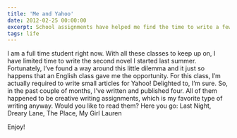 ```yaml
---
title: 'Me and Yahoo'
date: 2012-02-25 00:00:00
excerpt: School assignments have helped me find the time to write a few short stories.
tags: life
---
```


I am a full time student right now. With all these classes to keep up on, I have limited time to write the second novel I started last summer. Fortunately, I’ve found a way around this little dilemma and it just so happens that an English class gave me the opportunity. For this class, I’m actually required to write small articles for Yahoo! Delighted to, I’m sure. So, in the past couple of months, I’ve written and published four. All of them happened to be creative writing assignments, which is my favorite type of writing anyway.  Would you like to read them? Here you go: Last Night, Dreary Lane, The Place, My Girl Lauren

Enjoy!
